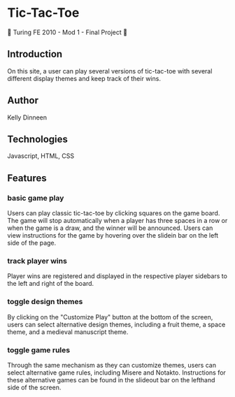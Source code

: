 # Tic-Tac-Toe
🦶 Turing FE 2010 - Mod 1 - Final Project 🦶

## Introduction
On this site, a user can play several versions of tic-tac-toe with several different display themes and keep track of their wins.

## Author
Kelly Dinneen

## Technologies
Javascript, HTML, CSS

## Features

### basic game play
Users can play classic tic-tac-toe by clicking squares on the game board. The game will stop automatically when a player has three spaces in a row or when the game is a draw, and the winner will be announced. Users can view instructions for the game by hovering over the slidein bar on the left side of the page.

### track player wins
Player wins are registered and displayed in the respective player sidebars to the left and right of the board. 

### toggle design themes

By clicking on the "Customize Play" button at the bottom of the screen, users can select alternative design themes, including a fruit theme, a space theme, and a medieval manuscript theme.

### toggle game rules

Through the same mechanism as they can customize themes, users can select alternative game rules, including Misere and Notakto. Instructions for these alternative games can be found in the slideout bar on the lefthand side of the screen.



